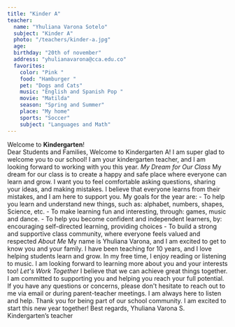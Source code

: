 ```yaml
---
title: "Kinder A"
teacher:
  name: "Yhuliana Varona Sotelo"
  subject: "Kinder A"
  photo: "/teachers/kinder-a.jpg"
  age: 
  birthday: "20th of november"
  address: "yhulianavarona@cca.edu.co"
  favorites:
    color: "Pink "
    food: "Hamburger "
    pet: "Dogs and Cats"
    music: "English and Spanish Pop "
    movie: "Matilda"
    season: "Spring and Summer"
    place: "My home"
    sports: "Soccer"
    subject: "Languages and Math"
---
```


Welcome to **Kindergarten**!  
Dear Students and Families,  Welcome to Kindergarten A! I am super glad to welcome you to our school! I am your kindergarten teacher, and I am looking forward to working with you this year.  *My Dream for Our Class*  My dream for our class is to create a happy and safe place where everyone can learn and grow. I want you to feel comfortable asking questions, sharing your ideas, and making mistakes. I believe that everyone learns from their mistakes, and I am here to support you.  My goals for the year are:  - To help you learn and understand new things, such as: alphabet, numbers, shapes, Science, etc. - To make learning fun and interesting, through: games, music and dance. - To help you become confident and independent learners, by: encouraging self-directed learning, providing choices - To build a strong and supportive class community, where everyone feels valued and respected  *About Me*  My name is Yhuliana Varona, and I am excited to get to know you and your family. I have been teaching for 10 years, and I love helping students learn and grow. In my free time, I enjoy reading or listening to music. I am looking forward to learning more about you and your interests too!  *Let's Work Together*  I believe that we can achieve great things together. I am committed to supporting you and helping you reach your full potential. If you have any questions or concerns, please don't hesitate to reach out to me via email or during parent-teacher meetings. I am always here to listen and help.  Thank you for being part of our school community. I am excited to start this new year together!  Best regards, Yhuliana Varona S. Kindergarten’s teacher
